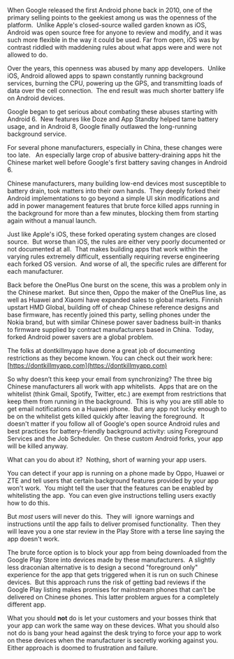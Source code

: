 When Google released the first Android phone back in 2010, one of the primary selling points to the geekiest among us was the openness of the platform.  Unlike Apple's closed-source walled garden known as iOS, Android was open source free for anyone to review and modify, and it was such more flexible in the way it could be used.  Far from open, iOS was by contrast riddled with maddening rules about what apps were and were not allowed to do.

Over the years, this openness was abused by many app developers.  Unlike iOS, Android allowed apps to spawn constantly running background services, burning the CPU, powering up the GPS, and transmitting loads of data over the cell connection.  The end result was much shorter battery life on Android devices.

Google began to get serious about combating these abuses starting with Android 6.  New features like Doze and App Standby helped tame battery usage, and in Android 8, Google finally outlawed the long-running background service.

For several phone manufacturers, especially in China, these changes were too late.   An especially large crop of abusive battery-draining apps hit the Chinese market well before Google's first battery saving changes in Android 6.  

Chinese manufacturers, many building low-end devices most susceptible to battery drain, took matters into their own hands.  They deeply forked their  Android implementations to go beyond a simple UI skin modifications and add in power management features that brute force killed apps running in the background for more than a few minutes, blocking them from starting again without a manual launch.

Just like Apple's iOS, these forked operating system changes are closed source.  But worse than iOS, the rules are either very poorly documented or not documented at all.  That makes building apps that work within the varying rules extremely difficult, essentially requiring reverse engineering each forked OS version.  And worse of all, the specific rules are different for each manufacturer.

Back before the OnePlus One burst on the scene, this was a problem only in the Chinese market.  But since then, Oppo the maker of the OnePlus line, as well as Huawei and Xiaomi have expanded sales to global markets. Finnish upstart HMD Global, building off of cheap Chinese reference designs and base firmware, has recently joined this party, selling phones under the Nokia brand, but with similar Chinese power saver badness built-in thanks to firmware supplied by contract manufacturers based in China.  Today, forked Android power savers are a global problem.

The folks at dontkillmyapp have done a great job of documenting restrictions as they become known.  You can check out their work here:  [https://dontkillmyapp.com](https://dontkillmyapp.com)

So why doesn’t this keep your email from synchronizing?  The three big Chinese manufacturers all work with app whitelists.  Apps that are on the whitelist (think Gmail, Spotify, Twitter, etc.) are exempt from restrictions that keep them from running in the background.  This is why you are still able to get email notifications on a Huawei phone.  But any app not lucky enough to be on the whitelist gets killed quickly after leaving the foreground.  It doesn't matter if you follow all of Google's open source Android rules and best practices for battery-friendly background activity: using Foreground Services and the Job Scheduler.  On these custom Android forks, your app will be killed anyway.

What can you do about it?  Nothing, short of warning your app users.  

You can detect if your app is running on a phone made by Oppo, Huawei or ZTE and tell users that certain background features provided by your app won't work.  You might tell the user that the features can be enabled by whitelisting the app.  You can even give instructions telling users exactly how to do this.

But *most* users will never do this.  They will  ignore warnings and instructions until the app fails to deliver promised functionality.  Then they will leave you a one star review in the Play Store with a terse line saying the app doesn't work.  

The brute force option is to block your app from being downloaded from the Google Play Store into devices made by these manufacturers.  A slightly less draconian alternative is to design a second "foreground only" experience for  the app that gets triggered when it is run on such Chinese devices.   But this approach runs the risk of  getting bad reviews if the Google Play listing makes promises for mainstream phones that can’t be delivered on Chinese phones.  This latter problem argues for a completely different app.

What you should **not** do is let your customers and your bosses think that your app can work the same way on these devices.   What you should also not do is bang your head against the desk trying to force your app to work on these devices when the manufacturer is secretly working against you.  Either approach is doomed to frustration and failure.


